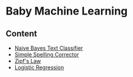 # Baby Machine Learning

## Content

- [Naive Bayes Text Classifier](./Naive_Bayes_Text_Classifier.ipynb)
- [Simple Spelling Corrector](./Simple_Spelling_Corrector.ipynb)
- [Zipf's Law](./Zipf's_Law.ipynb)
- [Logistic Regression](./Logistic_Regression.ipynb)
